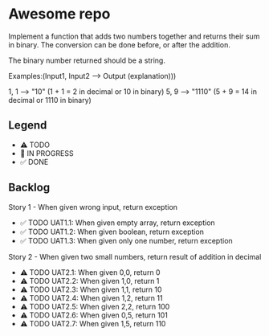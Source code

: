 # Awesome repo

Implement a function that adds two numbers together and returns their sum in binary. The conversion can be done before, or after the addition.

The binary number returned should be a string.

Examples:(Input1, Input2 --> Output (explanation)))

1, 1 --> "10" (1 + 1 = 2 in decimal or 10 in binary)
5, 9 --> "1110" (5 + 9 = 14 in decimal or 1110 in binary)

## Legend
- ⚠ TODO
- 🚧 IN PROGRESS
- ✅ DONE

## Backlog

Story 1 - When given wrong input, return exception
- ✅ TODO UAT1.1: When given empty array, return exception
- ✅ TODO UAT1.2: When given boolean, return exception
- ✅ TODO UAT1.3: When given only one number, return exception

Story 2 - When given two small numbers, return result of addition in decimal
- ⚠ TODO UAT2.1: When given 0,0, return 0
- ⚠ TODO UAT2.2: When given 1,0, return 1
- ⚠ TODO UAT2.3: When given 1,1, return 10
- ⚠ TODO UAT2.4: When given 1,2, return 11
- ⚠ TODO UAT2.5: When given 2,2, return 100
- ⚠ TODO UAT2.6: When given 0,5, return 101
- ⚠ TODO UAT2.7: When given 1,5, return 110

